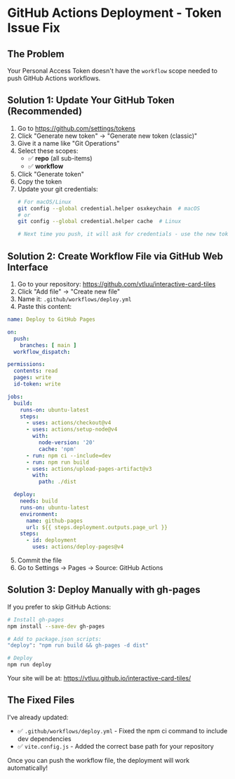 # GitHub Actions Deployment - Token Issue Fix

## The Problem
Your Personal Access Token doesn't have the `workflow` scope needed to push GitHub Actions workflows.

## Solution 1: Update Your GitHub Token (Recommended)

1. Go to https://github.com/settings/tokens
2. Click "Generate new token" → "Generate new token (classic)"
3. Give it a name like "Git Operations"
4. Select these scopes:
   - ✅ **repo** (all sub-items)
   - ✅ **workflow**
5. Click "Generate token"
6. Copy the token
7. Update your git credentials:
   ```bash
   # For macOS/Linux
   git config --global credential.helper osxkeychain  # macOS
   # or
   git config --global credential.helper cache  # Linux
   
   # Next time you push, it will ask for credentials - use the new token as password
   ```

## Solution 2: Create Workflow File via GitHub Web Interface

1. Go to your repository: https://github.com/vtluu/interactive-card-tiles
2. Click "Add file" → "Create new file"
3. Name it: `.github/workflows/deploy.yml`
4. Paste this content:

```yaml
name: Deploy to GitHub Pages

on:
  push:
    branches: [ main ]
  workflow_dispatch:

permissions:
  contents: read
  pages: write
  id-token: write

jobs:
  build:
    runs-on: ubuntu-latest
    steps:
      - uses: actions/checkout@v4
      - uses: actions/setup-node@v4
        with:
          node-version: '20'
          cache: 'npm'
      - run: npm ci --include=dev
      - run: npm run build
      - uses: actions/upload-pages-artifact@v3
        with:
          path: ./dist

  deploy:
    needs: build
    runs-on: ubuntu-latest
    environment:
      name: github-pages
      url: ${{ steps.deployment.outputs.page_url }}
    steps:
      - id: deployment
        uses: actions/deploy-pages@v4
```

5. Commit the file
6. Go to Settings → Pages → Source: GitHub Actions

## Solution 3: Deploy Manually with gh-pages

If you prefer to skip GitHub Actions:

```bash
# Install gh-pages
npm install --save-dev gh-pages

# Add to package.json scripts:
"deploy": "npm run build && gh-pages -d dist"

# Deploy
npm run deploy
```

Your site will be at: https://vtluu.github.io/interactive-card-tiles/

## The Fixed Files

I've already updated:
- ✅ `.github/workflows/deploy.yml` - Fixed the npm ci command to include dev dependencies
- ✅ `vite.config.js` - Added the correct base path for your repository

Once you can push the workflow file, the deployment will work automatically!
